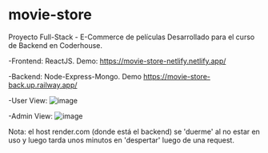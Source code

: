 # movie-store

Proyecto Full-Stack - E-Commerce de películas
Desarrollado para el curso de Backend en Coderhouse.



-Frontend: ReactJS. Demo: https://movie-store-netlify.netlify.app/



-Backend: Node-Express-Mongo. Demo https://movie-store-back.up.railway.app/



-User View:
![image](https://user-images.githubusercontent.com/93352214/202341768-d6778f79-ce5d-427f-a621-eca7beca2106.png)



-Admin View:
![image](https://user-images.githubusercontent.com/93352214/202341638-06bfd74b-eb99-4912-93a6-d21528dcf742.png)



Nota: el host render.com (donde está el backend) se 'duerme' al no estar en uso y luego tarda unos minutos en 'despertar' luego de una request.





